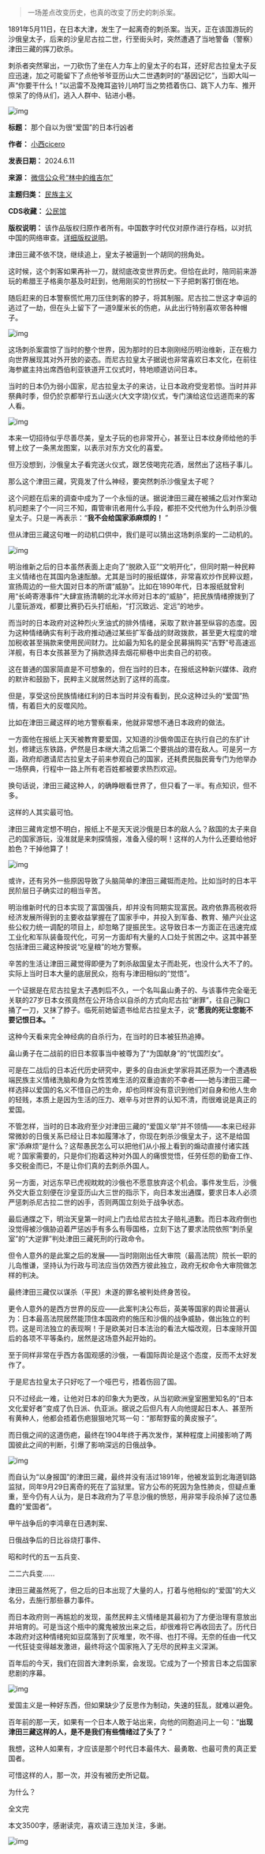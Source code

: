 
> 一场差点改变历史，也真的改变了历史的刺杀案。


1891年5月11日，在日本大津，发生了一起离奇的刺杀案。当天，正在该国游玩的沙俄皇太子，后来的沙皇尼古拉二世，行至街头时，突然遭遇了当地警备（警察）津田三藏的挥刀砍杀。


刺杀者突然窜出，一刀砍伤了坐在人力车上的皇太子的右耳，还好尼古拉皇太子反应迅速，加之可能留下了点他爷爷亚历山大二世遇刺时的“基因记忆”，当即大叫一声“你要干什么！”以迅雷不及掩耳盗铃儿响叮当之势捂着伤口、跳下人力车、推开惊呆了的侍从们，逃入人群中、钻进小巷。


![img](https://chinadigitaltimes.net/chinese/files/2024/06/post-708860-6668ed98a8336.png)




**标题：** 那个自以为很“爱国”的日本行凶者  

**作者：** [小西cicero](https://chinadigitaltimes.net/space/林中的维吉尔)  

**发表日期：** 2024.6.11  

**来源：** [微信公众号“林中的维吉尔”](https://web.archive.org/web/https://mp.weixin.qq.com/s/q8L-zhGEkffjhjlGJdxMsw)  

**主题归类：** [民族主义](https://chinadigitaltimes.net/space/民族主义)  

**CDS收藏：** [公民馆](https://chinadigitaltimes.net/space/%E5%85%AC%E6%B0%91%E9%A6%86)  

**版权说明：** 该作品版权归原作者所有。中国数字时代仅对原作进行存档，以对抗中国的网络审查。[详细版权说明](https://chinadigitaltimes.net/chinese/copyright)。


津田三藏不依不饶，继续追上，皇太子被逼到一个胡同的拐角处。


这时候，这个刺客如果再补一刀，就彻底改变世界历史。但恰在此时，陪同前来游玩的希腊王子格奥尔基及时赶到，他用刚买的竹拐杖一下子把刺客打倒在地。


随后赶来的日本警察慌忙用刀压住刺客的脖子，将其制服。尼古拉二世这才幸运的逃过了一劫，但在头上留下了一道9厘米长的伤疤，从此出行特别喜欢带各种帽子。


![img](https://chinadigitaltimes.net/chinese/files/2024/06/post-708860-6668ed98b620a.png)


这场刺杀案震惊了当时的整个世界，因为那时的日本刚刚经历明治维新，正在极力向世界展现其对外开放的姿态。而尼古拉皇太子据说也非常喜欢日本文化，在前往海参崴主持出席西伯利亚铁道开工仪式时，特地顺道访问日本。


当时的日本仍为弱小国家，尼古拉皇太子的来访，让日本政府受宠若惊。当时并非祭典时季，但仍於京都举行五山送火(大文字烧)仪式，专门演给这位远道而来的客人看。


![img](https://chinadigitaltimes.net/chinese/files/2024/06/post-708860-6668ed98bc414.)


本来一切招待似乎尽善尽美，皇太子玩的也非常开心，甚至让日本纹身师给他的手臂上纹了一条黑龙图案，以表示对东方文化的喜爱。


但万没想到，沙俄皇太子看完送火仪式，跟艺伎喝完花酒，居然出了这档子事儿。


那么这个津田三藏，究竟发了什么神经，要突然刺杀沙俄皇太子呢？


这个问题在后来的调查中成为了一个永恒的谜。据说津田三藏在被捕之后对作案动机问题来了个一问三不知，甭管审讯者用什么手段，都拒不交代他为什么刺杀沙俄皇太子。只是一再表示：“**我不会给国家添麻烦的！** ”


但从津田三藏这句唯一的动机口供中，我们是可以猜出这场刺杀案的一二动机的。


![img](https://chinadigitaltimes.net/chinese/files/2024/06/post-708860-6668ed98c1f20.png)


明治维新之后的日本虽然表面上走向了“脱欧入亚”“文明开化”，但同时期一种民粹主义情绪也在其国内急速酝酿。尤其是当时的报纸媒体，非常喜欢炒作民粹议题，宣扬周边的一些大国对日本的所谓“威胁”。比如在1890年代，日本报纸就曾利用“长崎寄港事件”大肆宣扬清朝的北洋水师对日本的“威胁”，把民族情绪撩拨到了儿童玩游戏，都要比赛扔石头打纸船，“打沉致远、定远”的地步。


而当时的日本政府对这种烈火烹油式的排外情绪，采取了默许甚至纵容的态度。因为这种情绪确实有利于政府推动通过某些扩军备战的财政拨款，甚至更大程度的增加税收甚至捐款来使用民间财力。比如最为知名的是全民募捐购买“吉野”号高速巡洋舰，有日本女孩甚至为了捐款选择去烟花柳巷中出卖自己的初夜。


这在普通的国家简直是不可想象的，但在当时的日本，在报纸这种新兴媒体、政府的默许和鼓励下，民粹主义就居然达到了这样的高度。


但是，享受这份民族情绪红利的日本当时并没有看到，民众这种过头的“爱国”热情，有着巨大的反噬风险。


比如在津田三藏这样的地方警察看来，他就非常想不通日本政府的做法。


一方面他在报纸上天天被教育要爱国，又知道的沙俄帝国正在执行自己的东扩计划，修建远东铁路，俨然是日本继大清之后第二个要挑战的潜在敌人。可是另一方面，政府却邀请尼古拉皇太子前来参观自己的国家，还耗费民脂民膏专门为他举办一场祭典，行程中一路上所有老百姓都被要求热烈欢迎。


换句话说，津田三藏这种人，的确睁眼看世界了，但只看了一半。有点知识，但不多。


这样的人其实最可怕。


津田三藏肯定想不明白，报纸上不是天天说沙俄是日本的敌人么？敌国的太子来自己的国家游玩，没准就是来刺探情报，准备入侵的啊！这样的人为什么还要给他好脸色？干掉他算了！


![img](https://chinadigitaltimes.net/chinese/files/2024/06/post-708860-6668ed98c8b8f.)


或许，还有另外一些原因导致了头脑简单的津田三藏铤而走险。比如当时的日本平民阶层日子确实过的相当辛苦。


明治维新时代的日本实现了富国强兵，却并没有同期实现富民。政府依靠高税收将经济发展所得到的主要收益掌握在了国家手中，并投入到军备、教育、殖产兴业这些公权力统一调配的项目上，却忽略了提振民生。这导致日本一方面正在迅速完成工业化和军队装备现代化，可另一方面却有大量的人口处于贫困之中。这其中甚至包括津田三藏这种按说“吃皇粮”的地方警察。


辛苦的生活让津田三藏觉得即便为了刺杀敌国皇太子而赴死，也没什么大不了的。实际上当时日本大量的底层民众，抱有与津田相似的“觉悟”。


一个证据是在尼古拉皇太子遇刺后不久，一个名叫畠山勇子的、与该事件完全毫无关联的27岁日本女孩竟然在公开场合以自杀的方式向尼古拉“谢罪”，往自己胸口捅了一刀，又抹了脖子。临死前她留遗书给尼古拉皇太子，说“**愿我的死让您能不要记恨日本。** ”


这种今天看来完全神经病的自杀行为，在当时的日本被狂热追捧。


畠山勇子在二战前的旧日本叙事当中被尊为了“为国献身”的“忧国烈女”。


可是在二战后的日本近代历史研究中，更多的自由派史学家将其还原为一个遭遇极端民族主义情绪洗脑和身为女性苦难生活的双重迫害的不幸者——她与津田三藏一样选择以爱国的名义不惜自己的生命，却也同样没有意识到他们对自身和他人生命的轻贱，本质上是因为生活的压力、艰辛与对世界的认知不清，而很难说是真正的爱国。


不管怎样，当时的日本政府至少对津田三藏的“爱国义举”并不领情——本来已经非常微妙的日俄关系已经让日本如履薄冰了，你现在刺杀沙俄皇太子，这不是给国家“添麻烦”是什么？这帮愚民怎么可以把他们从小报上看到的煽动直接付诸实践呢？国家需要的，只是你们抱着这种对外国人的痛恨觉悟，任劳任怨的勤奋工作、多交税金而已，不是让你们真的去刺杀外国人。


另一方面，对远东早已虎视眈眈的沙俄也不愿意放弃这个机会。事件发生后，沙俄外交大臣立刻便在沙皇亚历山大三世的指示下，向日本发出通牒，要求日本人必须严惩刺杀尼古拉二世的凶手，否则两国立刻处于战争状态。


最后通牒之下，明治天皇第一时间上门去给尼古拉太子赔礼道歉。而日本政府倒也没觉得被沙俄胁迫着严惩凶手有多么有辱国格，立刻下达了要求法院依照“刺杀皇室”的“大逆罪”判处津田三藏死刑的行政命令。


但令人意外的是此案之后的发展——当时刚刚出任大审院（最高法院）院长一职的儿岛惟谦，坚持认为行政与司法应当仿效西方彼此独立，政府无权命令大审院做怎样的判决。


最终津田三藏仅以谋杀（平民）未遂的罪名被判处终身苦役。


更令人意外的是西方世界的反应——此案判决公布后，英美等国家的舆论普遍认为：日本最高法院居然能顶住本国政府的施压和沙俄的战争威胁，做出独立的判罚。这是司法独立的表现啊！于是欧美对日本法治的看法大幅改观，日本废除开国后的各项不平等条约，居然是这场意外起开始的。


至于同样非常在乎西方各国观感的沙俄，一看国际舆论是这个态度，反而不太好发作了。


于是尼古拉皇太子只好吃了一个哑巴亏，捂着伤回了国。


只不过经此一难，让他对日本的印象大为更改，从当初欧洲皇室圈里知名的“日本文化爱好者”变成了仇日派、仇亚派。据说之后但凡有人向他提起日本人、甚至所有黄种人，他都会捂着伤疤狠狠地咒骂一句：“那帮野蛮的黄皮猴子”。


而日俄之间的这道伤疤，最终在1904年终于再次发作，某种程度上间接影响了两国彼此之间的判断，引爆了影响深远的日俄战争。


![img](https://chinadigitaltimes.net/chinese/files/2024/06/post-708860-6668ed98d16d9.)


而自认为“以身报国”的津田三藏，最终并没有活过1891年，他被发监到北海道钏路监狱，同年9月29日离奇的死在了监狱里。官方公布的死因为急性肺炎，但疑点重重，至今仍有人认为，是日本政府为了平息沙俄的愤怒，用非常手段杀掉了这位愚蠢的“爱国者”。


甲午战争后的李鸿章在日遇刺案、


日俄战争后的日比谷烧打事件、


昭和时代的五一五兵变、


二二六兵变……


津田三藏虽然死了，但之后的日本出现了大量的人，打着与他相似的“爱国”的大义名分，去施行那些暴力事件。


而日本政府则一再尴尬的发现，虽然民粹主义情绪是其最初为了方便治理有意放出并培育的。可是当这个瓶中的魔鬼被放出来之后，却很难将它再收回去了。历代日本政府对这种情绪宛如豆腐落到了灰堆里，吹不得、也打不得。无奈的任由一代又一代狂徒变得越发激进，最终将这个国家拖入了无尽的民粹主义深渊。


百年后的今天，我们在回首大津刺杀案，会发现。它成为了一个预言日本之后国家悲剧的序幕。


![img](https://chinadigitaltimes.net/chinese/files/2024/06/post-708860-6668ed98d7c25.)


爱国主义是一种好东西，但如果缺少了反思作为制动，失速的狂乱，就难以避免。


百年前的那一天，如果有一个日本人敢于站出来，向他的同胞追问上一句：“**出现津田三藏这样的人，是不是我们有些情绪过了头了？** ”


我想，这种人如果有，才应该是那个时代日本最伟大、最勇敢、也最可贵的真正爱国者。


可惜这样的人，那一次，并没有被历史所记载。


为什么？


全文完


本文3500字，感谢读完，喜欢请三连加关注，多谢。


![img](https://chinadigitaltimes.net/chinese/files/2024/06/post-708860-6668ed98e2acf.)

